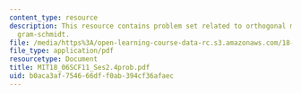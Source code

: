```yaml
---
content_type: resource
description: This resource contains problem set related to orthogonal matrices and
  gram-schmidt.
file: /media/https%3A/open-learning-course-data-rc.s3.amazonaws.com/18-06sc-linear-algebra-fall-2011/b0aca3af754666dff0ab394cf36afaec_MIT18_06SCF11_Ses2.4prob.pdf
file_type: application/pdf
resourcetype: Document
title: MIT18_06SCF11_Ses2.4prob.pdf
uid: b0aca3af-7546-66df-f0ab-394cf36afaec
---
```


